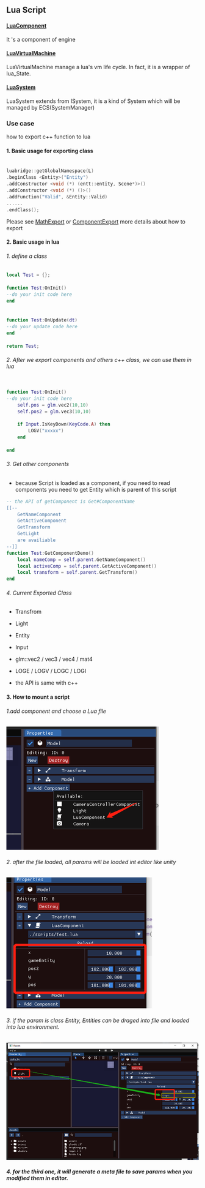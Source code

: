 ## Lua Script

#### [LuaComponent](./LuaComponent.h)

It 's a component of engine

#### [LuaVirtualMachine](./LuaVirtualMachine.h)

LuaVirtualMachine manage a lua's vm life cycle. In fact, it is a wrapper of lua_State.


#### [LuaSystem](./LuaSystem.h)


LuaSystem extends from ISystem, it is a kind of System which will be managed by ECS(SystemManager)


### Use case 

how to export c++ function to lua 

#### 1. Basic usage for exporting class 
  
``` c++

luabridge::getGlobalNamespace(L)
.beginClass <Entity>("Entity")
.addConstructor <void (*) (entt::entity, Scene*)>()
.addConstructor <void (*) ()>()
.addFunction("Valid", &Entity::Valid)
......
.endClass();

```

Please see [MathExport](./MathExport.cpp) or [ComponentExport](./ComponentExport.cpp) more details about how to export


#### 2. Basic usage in lua

###### 1. define a class

``` lua
local Test = {};

function Test:OnInit()
--do your init code here
end


function Test:OnUpdate(dt)
--do your update code here
end

return Test;
```


###### 2. After we export components and others c++ class, we can use them in lua

``` lua

function Test:OnInit()
--do your init code here
    self.pos = glm.vec2(10,10)
    self.pos2 = glm.vec3(10,10)

    if Input.IsKeyDown(KeyCode.A) then 
        LOGV("xxxxx")
    end

end
```
###### 3. Get other components

- because Script is loaded as a component, if you need to read components you need to get Entity which is parent of this script



``` lua
-- the API of getComponent is Get#ComponentName
[[-- 
    GetNameComponent
    GetActiveComponent
    GetTransform
    GetLight
    are availiable 
--]]
function Test:GetComponentDemo()
    local nameComp = self.parent.GetNameComponent()
    local activeComp = self.parent.GetActiveComponent()
    local transform = self.parent.GetTransform()
end

```
###### 4. Current Exported Class

- Transfrom
- Light
- Entity
- Input
- glm::vec2 / vec3 / vec4 / mat4
- LOGE / LOGV / LOGC / LOGI

- the API is same with c++

#### 3. How to mount a script

###### 1.add component and choose a Lua file
<img src="pic/1.jpg">


###### 2. after the file loaded, all params will be loaded int editor like unity

<img src="pic/2.jpg">

###### 3. if the param is class Entity, Entities can be draged into file and loaded into lua environment.

<img src="pic/3.jpg">

##### 4. for the third one, it will generate a meta file to save params when you modified them in editor.
